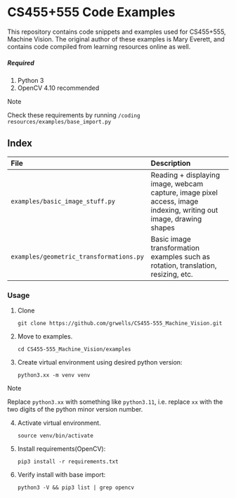 # CS455+555 Code Examples
This repository contains code snippets and examples used for CS455+555, Machine Vision. The original author of these examples is Mary Everett, and contains code compiled from learning resources online as well. 

##### Required
1. Python 3
2. OpenCV 4.10 recommended

>[!NOTE]
>Check these requirements by running `/coding resources/examples/base_import.py`

## Index

| File | Description |
| :--- | :--- |
| `examples/basic_image_stuff.py` | Reading + displaying image, webcam capture, image pixel access, image indexing, writing out image, drawing shapes |
| `examples/geometric_transformations.py` | Basic image transformation examples such as rotation, translation, resizing, etc. |


### Usage

1. Clone
    
    ```console
   git clone https://github.com/grwells/CS455-555_Machine_Vision.git
    ```

2. Move to examples.
    
    ```console
    cd CS455-555_Machine_Vision/examples
    ```

3. Create virtual environment using desired python version:

    ```console
    python3.xx -m venv venv
    ```

>[!NOTE]
>Replace `python3.xx` with something like `python3.11`, i.e. replace `xx` with the two digits of the python minor version number.

4. Activate virtual environment.

    ```console
    source venv/bin/activate
    ```

5. Install requirements(OpenCV):

    ```console 
    pip3 install -r requirements.txt
    ```

6. Verify install with base import:

    ```console 
    python3 -V && pip3 list | grep opencv
    ```
